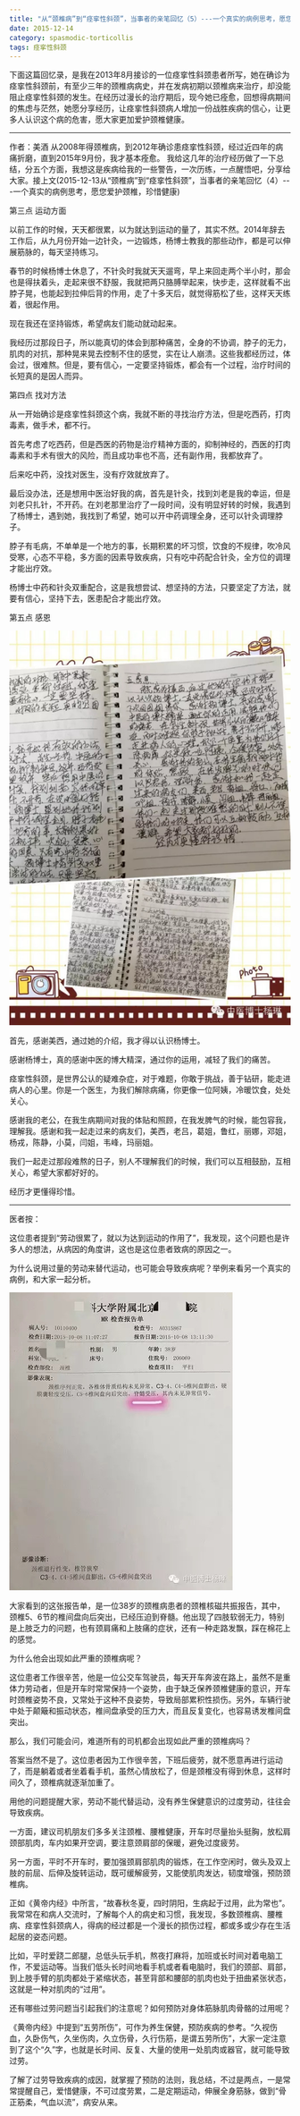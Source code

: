 ```yaml
---
title: "从“颈椎病”到“痉挛性斜颈”，当事者的亲笔回忆（5）---一个真实的病例思考，愿您爱护颈椎，珍惜健康"
date: 2015-12-14
category: spasmodic-torticollis
tags: 痉挛性斜颈
---
```


下面这篇回忆录，是我在2013年8月接诊的一位痉挛性斜颈患者所写，她在确诊为痉挛性斜颈前，有至少三年的颈椎病病史，并在发病初期以颈椎病来治疗，却没能阻止痉挛性斜颈的发生。在经历过漫长的治疗期后，现今她已痊愈，回想得病期间的焦虑与茫然，她愿分享经历，让痉挛性斜颈病人增加一份战胜疾病的信心，让更多人认识这个病的危害，愿大家更加爱护颈椎健康。

***

作者：美酒
从2008年得颈椎病，到2012年确诊患痉挛性斜颈，经过近四年的病痛折磨，直到2015年9月份，我才基本痊愈。
我给这几年的治疗经历做了一下总结，分五个方面，我想这是疾病给我的一些警告，一次历练，一点醒悟吧，分享给大家。接上文(2015-12-13从“颈椎病”到“痉挛性斜颈”，当事者的亲笔回忆（4）---一个真实的病例思考，愿您爱护颈椎，珍惜健康)

第三点 运动方面

以前工作的时候，天天都很累，以为就达到运动的量了，其实不然。2014年辞去工作后，从九月份开始一边针灸，一边锻炼，杨博士教我的那些动作，都是可以伸展筋脉的，每天坚持练习。

春节的时候杨博士休息了，不针灸时我就天天遛弯，早上来回走两个半小时，那会也是得扶着头，走起来很不舒服，我就把两只胳膊举起来，快步走，这样就看不出脖子晃，也能起到拉伸后背的作用，走了十多天后，就觉得筋松了些，这样天天练着，很起作用。

现在我还在坚持锻炼，希望病友们能动就动起来。

我经历过那段日子，所以能真切的体会到那种痛苦，全身的不协调，脖子的无力，肌肉的对抗，那种晃来晃去控制不住的感觉，实在让人崩溃。这些我都经历过，体会过，很难熬。但是，要有信心，一定要坚持锻炼，都会有一个过程，治疗时间的长短真的是因人而异。

第四点 找对方法

从一开始确诊是痉挛性斜颈这个病，我就不断的寻找治疗方法，但是吃西药，打肉毒素，做手术，都不行。

首先考虑了吃西药，但是西医的药物是治疗精神方面的，抑制神经的，西医的打肉毒素和手术有很大的风险，而且成功率也不高，还有副作用，我都放弃了。

后来吃中药，没找对医生，没有疗效就放弃了。

最后没办法，还是想用中医治好我的病，首先是针灸，找到刘老是我的幸运，但是刘老只扎针，不开药。在刘老那里治疗了一段时间，没有明显好转的时候，我遇到了杨博士，遇到她，我找到了希望，她可以开中药调理全身，还可以针灸调理脖子。

脖子有毛病，不单单是一个地方的事，长期积累的坏习惯，饮食的不规律，吹冷风受寒，心态不平稳，多方面的因素导致疾病，只有吃中药配合针灸，全方位的调理才能出疗效。

杨博士中药和针灸双重配合，这是我想尝试、想坚持的方法，只要坚定了方法，就要有信心，坚持下去，医患配合才能出疗效。

第五点 感恩

![](/media/2015/12/14-01.jpg)

首先，感谢美西，通过她的介绍，我才得以认识杨博士。

感谢杨博士，真的感谢中医的博大精深，通过你的运用，减轻了我们的痛苦。

痉挛性斜颈，是世界公认的疑难杂症，对于难题，你敢于挑战，善于钻研，能走进病人的心里。你是一个医生，为我们解除病痛，你更像一位阿姨，冷暖饮食，处处关心。

感谢我的老公，在我生病期间对我的体贴和照顾，在我发脾气的时候，能包容我，理解我。感谢和我一起走过来的病友们，美西，老吕，葛姐，鲁红，丽娜，邓姐，杨戎，陈静，小莫，闫姐，韦峰，玛丽姐。

我们一起走过那段难熬的日子，别人不理解我们的时候，我们可以互相鼓励，互相关心，希望大家都好好的。

经历才更懂得珍惜。

***

医者按：

这位患者提到“劳动很累了，就以为达到运动的作用了”，我发现，这个问题也是许多人的想法，从病因的角度讲，这也是这位患者致病的原因之一。

为什么说用过量的劳动来替代运动，也可能会导致疾病呢？举例来看另一个真实的病例，和大家一起分析。

![](/media/2015/12/14-02.jpg)

大家看到的这张报告单，是一位38岁的颈椎病患者的颈椎核磁共振报告，其中，颈椎5、6节的椎间盘向后突出，已经压迫到脊髓。他出现了四肢软弱无力，特别是上肢乏力的问题，也有颈肩痛和上肢痛的症状，还有一种走路发飘，踩在棉花上的感觉。

为什么他会出现如此严重的颈椎病呢？

这位患者工作很辛苦，他是一位公交车驾驶员，每天开车奔波在路上，虽然不是重体力劳动者，但是开车时常常保持一个姿势，由于缺乏保养颈椎健康的意识，开车时颈椎姿势不良，又常处于这种不良姿势，导致局部累积性损伤。另外，车辆行驶中处于颠簸和振动状态，椎间盘承受的压力大，而且反复变化，也容易诱发椎间盘突出。

那么，我们可能会问，难道所有的司机都会出现如此严重的颈椎病吗？

答案当然不是了。这位患者因为工作很辛苦，下班后疲劳，就不愿意再进行运动了，而是躺着或者坐着看手机，虽然心情放松了，但是颈椎没有得到休息，这样时间久了，颈椎病就逐渐加重了。

用他的问题提醒大家，劳动不能代替运动，没有养生保健意识的过度劳动，往往会导致疾病。

一方面，建议司机朋友们多多关注颈椎、腰椎健康，开车时尽量抬头挺胸，放松肩颈部肌肉，车内如果开空调，要注意颈肩部的保暖，避免过度疲劳。

另一方面，平时不开车时，要加强颈肩部肌肉的锻炼，在工作空闲时，做头及双上肢的前屈、后伸及旋转运动，既可缓解疲劳，又能使肌肉发达，韧度增强，预防颈椎病。

正如《黄帝内经》中所言，“故春秋冬夏，四时阴阳，生病起于过用，此为常也”。我常常在和病人交流时，了解每个人的病史和习惯，我发现，多数颈椎病、腰椎病、痉挛性斜颈病人，得病的经过都是一个漫长的损伤过程，都或多或少存在生活起居的姿态问题。

比如，平时爱跷二郎腿，总低头玩手机，熬夜打麻将，加班或长时间对着电脑工作，不爱运动等。当我们低头长时间地看手机或者看电脑时，我们的颈部、肩部，到上肢手臂的肌肉都处于紧缩状态，甚至背部和腰部的肌肉也处于扭曲紧张状态，这就是一种对肌肉的“过用”。

还有哪些过劳问题当引起我们的注意呢？如何预防对身体筋脉肌肉骨骼的过用呢？

《黄帝内经》中提到“五劳所伤”，可作为养生保健，预防疾病的参考。“久视伤血，久卧伤气，久坐伤肉，久立伤骨，久行伤筋，是谓五劳所伤”，大家一定注意到了这个“久”字，也就是长时间、反复、大量的使用一处肌肉或器官，就可能导致过劳。

了解了过劳导致疾病的成因，就掌握了预防的法则，我总结，不过是两点，一是常常提醒自己，爱惜健康，不可过度劳累，二是定期运动，伸展全身筋脉，做到“骨正筋柔，气血以流”，病安从来。

